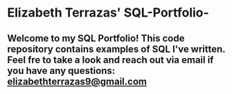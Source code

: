 # Elizabeth Terrazas' SQL-Portfolio-

## Welcome to my SQL Portfolio! This code repository contains examples of SQL I've written. Feel fre to take a look and reach out via email if you have any questions: elizabethterrazas9@gmail.com
